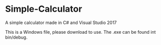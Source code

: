# Simple-Calculator
A simple calculator made in C# and Visual Studio 2017

This is a Windows file, please download to use.
The .exe can be found int bin/debug.
